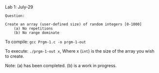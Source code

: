 Lab 1: July-29

	Question:

	Create an array (user-defined size) of random integers [0-1000]
		(a) No repetitions
		(b) No range dominate

To compile:
```gcc Prgm-1.c -o prgm-1-out```

To execute:
```./prgm-1-out x```, Where x (`int`) is the size of the array you wish to create.

Note: (a) has been completed. (b) is a work in progress.
